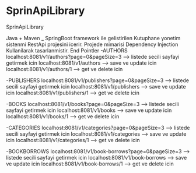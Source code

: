# SprinApiLibrary
SprinApiLibrary

Java + Maven _ SpringBoot framework ile gelistirilen Kutuphane yonetim sistenmi RestApi projesini icerir.
Projede mimarisi Dependency Injection Kullanilarak tasarlanmistir.
End Pointler
-AUTHORS
localhost:8081/v1/authors?page=0&pageSize=3  --> listede secili sayfayi getirmek icin
localhost:8081/v1/authors  --> save ve update icin
localhost:8081/v1/authors/1  --> get ve delete icin

-PUBLISHERS
localhost:8081/v1/publishers?page=0&pageSize=3  --> listede secili sayfayi getirmek icin
localhost:8081/v1/publishers  --> save ve update icin
localhost:8081/v1/publishers/1  --> get ve delete icin

-BOOKS
localhost:8081/v1/books?page=0&pageSize=3  --> listede secili sayfayi getirmek icin
localhost:8081/v1/books  --> save ve update icin
localhost:8081/v1/books/1  --> get ve delete icin

-CATEGORIES
localhost:8081/v1/categories?page=0&pageSize=3  --> listede secili sayfayi getirmek icin
localhost:8081/v1/categories  --> save ve update icin
localhost:8081/v1/categories/1  --> get ve delete icin

-BOOKBORROWS
localhost:8081/v1/book-borrows?page=0&pageSize=3  --> listede secili sayfayi getirmek icin
localhost:8081/v1/book-borrows  --> save ve update icin
localhost:8081/v1/book-borrows/1  --> get ve delete icin


 
 
